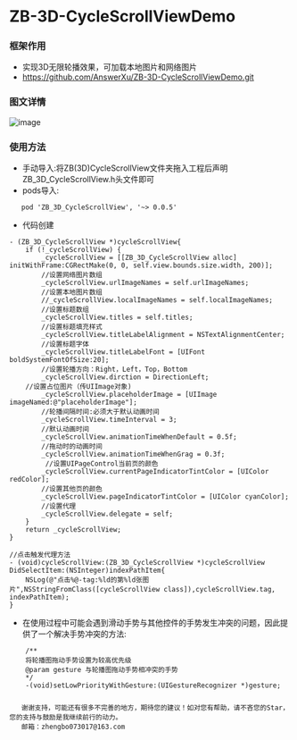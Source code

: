 # ZB-3D-CycleScrollViewDemo

### 框架作用
 * 实现3D无限轮播效果，可加载本地图片和网络图片
 * https://github.com/AnswerXu/ZB-3D-CycleScrollViewDemo.git
 
### 图文详情
 ![image](https://github.com/AnswerXu/ZB-3D-CycleScrollViewDemo/blob/master/ReadImage/ZBCycleScrollView.gif)
 
### 使用方法
 * 手动导入:将ZB(3D)CycleScrollView文件夹拖入工程后声明ZB_3D_CycleScrollView.h头文件即可
 * pods导入:
 ```
 	pod 'ZB_3D_CycleScrollView', '~> 0.0.5'
 ```
 
 
 * 代码创建
```Objc
- (ZB_3D_CycleScrollView *)cycleScrollView{
    if (!_cycleScrollView) {
        _cycleScrollView = [[ZB_3D_CycleScrollView alloc] initWithFrame:CGRectMake(0, 0, self.view.bounds.size.width, 200)];
        //设置网络图片数组
        _cycleScrollView.urlImageNames = self.urlImageNames;
        //设置本地图片数组
        //_cycleScrollView.localImageNames = self.localImageNames;
        //设置标题数组
        _cycleScrollView.titles = self.titles;
        //设置标题填充样式
        _cycleScrollView.titleLabelAlignment = NSTextAlignmentCenter;
        //设置标题字体
        _cycleScrollView.titleLabelFont = [UIFont boldSystemFontOfSize:20];
        //设置轮播方向：Right，Left，Top，Bottom
        _cycleScrollView.dirction = DirectionLeft;
	//设置占位图片（传UIImage对象)
        _cycleScrollView.placeholderImage = [UIImage imageNamed:@"placeholderImage"];
        //轮播间隔时间:必须大于默认动画时间
        _cycleScrollView.timeInterval = 3;
        //默认动画时间
        _cycleScrollView.animationTimeWhenDefault = 0.5f;
        //拖动时的动画时间
        _cycleScrollView.animationTimeWhenGrag = 0.3f;
         //设置UIPageControl当前页的颜色
        _cycleScrollView.currentPageIndicatorTintColor = [UIColor redColor];
        //设置其他页的颜色
        _cycleScrollView.pageIndicatorTintColor = [UIColor cyanColor];
        //设置代理
        _cycleScrollView.delegate = self;
    }
    return _cycleScrollView;
}
```

```Objc 
//点击触发代理方法
- (void)cycleScrollView:(ZB_3D_CycleScrollView *)cycleScrollView DidSelectItem:(NSInteger)indexPathItem{
    NSLog(@"点击%@-tag:%ld的第%ld张图片",NSStringFromClass([cycleScrollView class]),cycleScrollView.tag, indexPathItem);
}

```		
* 在使用过程中可能会遇到滑动手势与其他控件的手势发生冲突的问题，因此提供了一个解决手势冲突的方法:
```Objc
	/**
 	将轮播图拖动手势设置为较高优先级
 	@param gesture 与轮播图拖动手势相冲突的手势
 	*/
	-(void)setLowPriorityWithGesture:(UIGestureRecognizer *)gesture;
```


### 

	   谢谢支持，可能还有很多不完善的地方，期待您的建议！如对您有帮助，请不吝您的Star，您的支持与鼓励是我继续前行的动力。
	   邮箱：zhengbo073017@163.com


